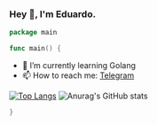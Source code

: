 ### Hey 👋, I'm Eduardo.

```go
package main

func main() {
```

- 🌱 I’m currently learning Golang
- 📫 How to reach me: [Telegram](https://t.me/eduardosatrini)

[![Top Langs](https://github-readme-stats.vercel.app/api/top-langs/?username=eduardosatrini&exclude_repo=app-slim-angular&theme=radical)](https://github.com/anuraghazra/github-readme-stats)
![Anurag's GitHub stats](https://github-readme-stats.vercel.app/api?username=eduardosatrini&show_icons=true&theme=radical)

```go
}
```


<!--
**eduardosatrini/eduardosatrini** is a ✨ _special_ ✨ repository because its `README.md` (this file) appears on your GitHub profile.

Here are some ideas to get you started:

- 🔭 I’m currently working on ...
- 🌱 I’m currently learning Python 
- 👯 I’m looking to collaborate on ...
- 🤔 I’m looking for help with ...
- 💬 Ask me about ...
- 📫 How to reach me: https://t.me/eduardosatrini
- 😄 Pronouns: ...
- ⚡ Fun fact: ...
-->
